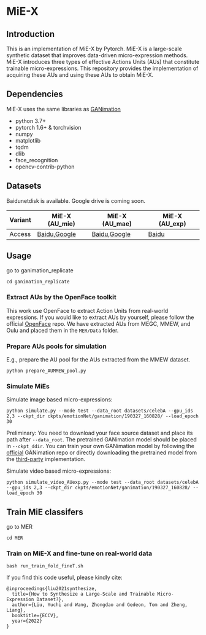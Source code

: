 # MiE-X

## Introduction

This is an implementation of MiE-X by Pytorch. MiE-X is a large-scale synthetic dataset that improves data-driven micro-expression methods. MiE-X introduces three types of effective Actions Units (AUs) that constitute trainable micro-expressions. This repository provides the implementation of acquiring these AUs and using these AUs to obtain MiE-X.

<!-- ## Overview
Overview of computing three types of Action Units.
![system overview](system.png "System overview of XX.") -->

## Dependencies
MiE-X uses the same libraries as [GANimation](https://github.com/albertpumarola/GANimation)
- python 3.7+
- pytorch 1.6+ & torchvision
- numpy
- matplotlib
- tqdm
- dlib
- face_recognition
- opencv-contrib-python

## Datasets

Baidunetdisk is available. Google drive is coming soon.

|    Variant      | MiE-X (AU_mie)        | MiE-X (AU_mae)  |  MiE-X (AU_exp)        |
|--------------|------------------|------------------|-----------|
| Access     | [Baidu](https://pan.baidu.com/s/1vcOrXyPks-T8PY_UJimGKw?pwd=42i8),[Google](https://drive.google.com/file/d/) | [Baidu](https://pan.baidu.com/s/1kfAz5W2MP1jiVIzfAU9x9g?pwd=81vm),[Google](https://drive.google.com/file/d/) | [Baidu](https://pan.baidu.com/s/1BYnLANq-mYvlqDcg_yQiEg?pwd=v1p7 ) |

## Usage

go to ganimation_replicate

```shell script
cd ganimation_replicate
```


### Extract AUs by the OpenFace toolkit
This work use OpenFace to extract Action Units from real-world expressions. If you would like to extract
AUs by yourself, please follow the official [OpenFace](https://github.com/TadasBaltrusaitis/OpenFace)
repo. We have extracted AUs from MEGC, MMEW, and Oulu and placed them in the `MER/Data` folder.

### Prepare AUs pools for simulation

E.g., prepare the AU pool for the AUs extracted from the MMEW dataset.

```shell script
python prepare_AUMMEW_pool.py
```


### Simulate MiEs

Simulate image based micro-expressions: 

<!--- use AU<sub>MiE</sub> to simulate --->
```shell script
python simulate.py --mode test --data_root datasets/celebA --gpu_ids 2,3 --ckpt_dir ckpts/emotionNet/ganimation/190327_160828/ --load_epoch 30
```

Preliminary: You need to download your face source dataset and place its path after `--data_root`. The pretrained
GANimation model should be placed in `--ckpt_ddir`. You can train your own GANimation model by following the 
[official](https://github.com/albertpumarola/GANimation) GANimation repo or directly downloading the pretrained model from the 
[third-party](https://github.com/donydchen/ganimation_replicate) implementation. 

Simulate video based micro-expressions: 

<!--- use AU<sub>MaE</sub> to simulate --->

```shell script
python simulate_video_AUexp.py --mode test --data_root datasets/celebA --gpu_ids 2,3 --ckpt_dir ckpts/emotionNet/ganimation/190327_160828/ --load_epoch 30
```

## Train MiE classifers

go to MER

```shell script
cd MER
```
### Train on MiE-X and fine-tune on real-world data
```shell script
bash run_train_fold_fineT.sh
```

If you find this code useful, please kindly cite:

```
@inproceedings{liu2021synthesize,
  title={How to Synthesize a Large-Scale and Trainable Micro-Expression Dataset?},
  author={Liu, Yuchi and Wang, Zhongdao and Gedeon, Tom and Zheng, Liang},
  booktitle={ECCV},
  year={2022}
}
```

